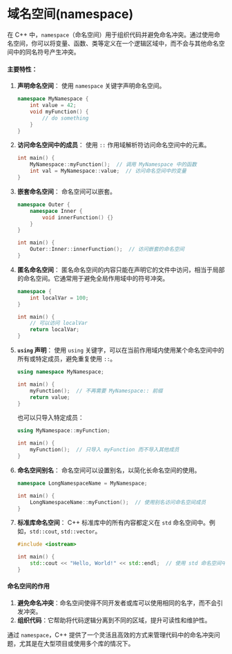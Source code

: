 # 域名空间(namespace)

在 C++ 中，`namespace`（命名空间）用于组织代码并避免命名冲突。通过使用命名空间，你可以将变量、函数、类等定义在一个逻辑区域中，而不会与其他命名空间中的同名符号产生冲突。

#### 主要特性：

1.  **声明命名空间**： 使用 `namespace` 关键字声明命名空间。

    ```cpp
    namespace MyNamespace {
        int value = 42;
        void myFunction() {
            // do something
        }
    }
    ```
2.  **访问命名空间中的成员**： 使用 `::` 作用域解析符访问命名空间中的元素。

    ```cpp
    int main() {
        MyNamespace::myFunction();  // 调用 MyNamespace 中的函数
        int val = MyNamespace::value;  // 访问命名空间中的变量
    }
    ```
3.  **嵌套命名空间**： 命名空间可以嵌套。

    ```cpp
    namespace Outer {
        namespace Inner {
            void innerFunction() {}
        }
    }

    int main() {
        Outer::Inner::innerFunction();  // 访问嵌套的命名空间
    }
    ```
4.  **匿名命名空间**： 匿名命名空间的内容只能在声明它的文件中访问，相当于局部的命名空间。它通常用于避免全局作用域中的符号冲突。

    ```cpp
    namespace {
        int localVar = 100;
    }

    int main() {
        // 可以访问 localVar
        return localVar;
    }
    ```
5.  **`using` 声明**： 使用 `using` 关键字，可以在当前作用域内使用某个命名空间中的所有或特定成员，避免重复使用 `::`。

    ```cpp
    using namespace MyNamespace;

    int main() {
        myFunction();  // 不再需要 MyNamespace:: 前缀
        return value;
    }
    ```

    也可以只导入特定成员：

    ```cpp
    using MyNamespace::myFunction;

    int main() {
        myFunction();  // 只导入 myFunction 而不导入其他成员
    }
    ```
6.  **命名空间别名**： 命名空间可以设置别名，以简化长命名空间的使用。

    ```cpp
    namespace LongNamespaceName = MyNamespace;

    int main() {
        LongNamespaceName::myFunction();  // 使用别名访问命名空间成员
    }
    ```
7.  **标准库命名空间**： C++ 标准库中的所有内容都定义在 `std` 命名空间中。例如，`std::cout`, `std::vector`。

    ```cpp
    #include <iostream>

    int main() {
        std::cout << "Hello, World!" << std::endl;  // 使用 std 命名空间中的 cout
    }
    ```

#### 命名空间的作用

1. **避免命名冲突**：命名空间使得不同开发者或库可以使用相同的名字，而不会引发冲突。
2. **组织代码**：它帮助将代码逻辑分离到不同的区域，提升可读性和维护性。

通过 `namespace`，C++ 提供了一个灵活且高效的方式来管理代码中的命名冲突问题，尤其是在大型项目或使用多个库的情况下。
